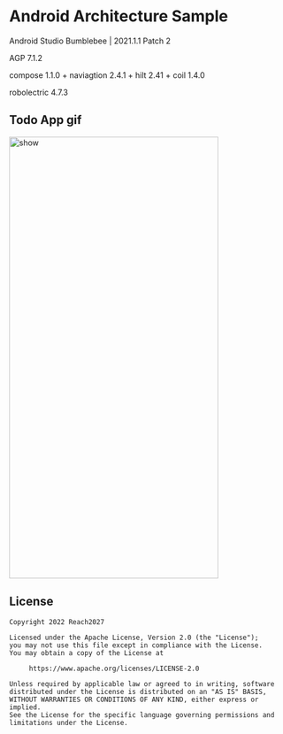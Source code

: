 # Android Architecture Sample

Android Studio Bumblebee | 2021.1.1 Patch 2

AGP 7.1.2

compose 1.1.0 + naviagtion 2.4.1 + hilt 2.41 + coil 1.4.0

robolectric 4.7.3

## Todo App gif


<img src="/screenshots/todo.gif" alt="show" width="378" height="798" />

## License

```
Copyright 2022 Reach2027

Licensed under the Apache License, Version 2.0 (the "License");
you may not use this file except in compliance with the License.
You may obtain a copy of the License at

     https://www.apache.org/licenses/LICENSE-2.0

Unless required by applicable law or agreed to in writing, software
distributed under the License is distributed on an "AS IS" BASIS,
WITHOUT WARRANTIES OR CONDITIONS OF ANY KIND, either express or implied.
See the License for the specific language governing permissions and
limitations under the License.
```

